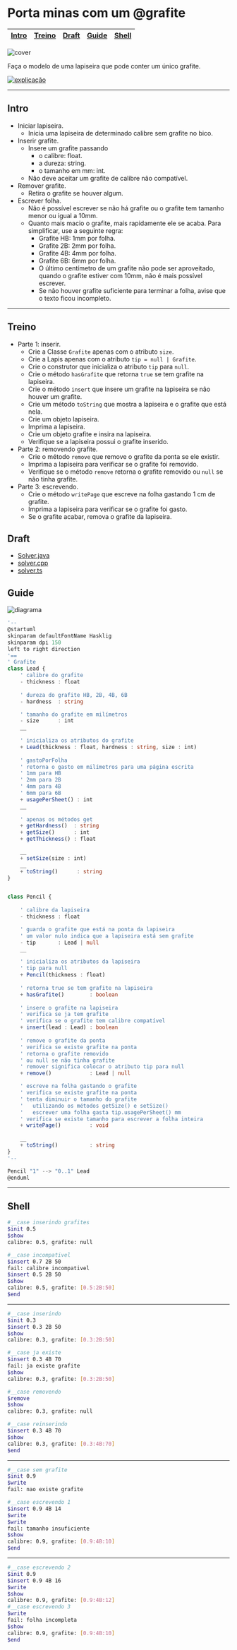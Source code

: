 # Porta minas com um @grafite

<!-- toch -->
[Intro](#intro) | [Treino](#treino) | [Draft](#draft) | [Guide](#guide) | [Shell](#shell)
-- | -- | -- | -- | --
<!-- toch -->

![cover](cover.jpg)

Faça o modelo de uma lapiseira que pode conter um único grafite.

[![explicação](../_images/explicacao.png)](https://youtu.be/LvZODN2rL6s)

***

## Intro

- Iniciar lapiseira.
  - Inicia uma lapiseira de determinado calibre sem grafite no bico.
- Inserir grafite.
  - Insere um grafite passando
    - o calibre: float.
    - a dureza: string.
    - o tamanho em mm: int.
  - Não deve aceitar um grafite de calibre não compatível.
- Remover grafite.
  - Retira o grafite se houver algum.
- Escrever folha.
  - Não é possível escrever se não há grafite ou o grafite tem tamanho menor ou igual a 10mm.
  - Quanto mais macio o grafite, mais rapidamente ele se acaba. Para simplificar, use a seguinte regra:
    - Grafite HB: 1mm por folha.
    - Grafite 2B: 2mm por folha.
    - Grafite 4B: 4mm por folha.
    - Grafite 6B: 6mm por folha.
    - O último centímetro de um grafite não pode ser aproveitado, quando o grafite estiver com 10mm, não é mais possível escrever.
    - Se não houver grafite suficiente para terminar a folha, avise que o texto ficou incompleto.

***

## Treino

- Parte 1: inserir.
  - Crie a Classe `Grafite` apenas com o atributo `size`.
  - Crie a Lapis apenas com o atributo `tip = null | Grafite`.
  - Crie o construtor que inicializa o atributo `tip` para `null`.
  - Crie o método `hasGrafite` que retorna `true` se tem grafite na lapiseira.
  - Crie o método `insert` que insere um grafite na lapiseira se não houver um grafite.
  - Crie um método `toString` que mostra a lapiseira e o grafite que está nela.
  - Crie um objeto lapiseira.
  - Imprima a lapiseira.
  - Crie um objeto grafite e insira na lapiseira.
  - Verifique se a lapiseira possui o grafite inserido.
- Parte 2: removendo grafite.
  - Crie o método `remove` que remove o grafite da ponta se ele existir.
  - Imprima a lapiseira para verificar se o grafite foi removido.
  - Verifique se o método `remove` retorna o grafite removido ou `null` se não tinha grafite.
- Parte 3: escrevendo.
  - Crie o método `writePage` que escreve na folha gastando 1 cm de grafite.
  - Imprima a lapiseira para verificar se o grafite foi gasto.
  - Se o grafite acabar, remova o grafite da lapiseira.

## Draft

- [Solver.java](.cache/draft.java)
- [solver.cpp](.cache/draft.cpp)
- [solver.ts](.cache/draft.ts)

## Guide

![diagrama](diagrama.png)

<!-- load diagrama.puml fenced=ts:filter -->

```ts
'--
@startuml
skinparam defaultFontName Hasklig
skinparam dpi 150
left to right direction
'==
' Grafite
class Lead {
    ' calibre do grafite
    - thickness : float
    
    ' dureza do grafite HB, 2B, 4B, 6B
    - hardness  : string

    ' tamanho do grafite em milímetros
    - size      : int
    __
  
    ' inicializa os atributos do grafite
    + Lead(thickness : float, hardness : string, size : int)
    
    ' gastoPorFolha
    ' retorna o gasto em milímetros para uma página escrita
    ' 1mm para HB
    ' 2mm para 2B
    ' 4mm para 4B
    ' 6mm para 6B
    + usagePerSheet() : int
    __
    
    ' apenas os métodos get
    + getHardness()  : string
    + getSize()      : int
    + getThickness() : float

    __
    + setSize(size : int)
    __
    + toString()      : string
}


class Pencil {
    
    ' calibre da lapiseira
    - thickness : float

    ' guarda o grafite que está na ponta da lapiseira
    ' um valor nulo indica que a lapiseira está sem grafite
    - tip       : Lead | null
    __

    ' inicializa os atributos da lapiseira
    ' tip para null
    + Pencil(thickness : float)
    
    ' retorna true se tem grafite na lapiseira
    + hasGrafite()        : boolean
    
    ' insere o grafite na lapiseira
    ' verifica se ja tem grafite
    ' verifica se o grafite tem calibre compatível
    + insert(lead : Lead) : boolean
    
    ' remove o grafite da ponta
    ' verifica se existe grafite na ponta
    ' retorna o grafite removido
    ' ou null se não tinha grafite
    ' remover significa colocar o atributo tip para null
    + remove()            : Lead | null

    ' escreve na folha gastando o grafite
    ' verifica se existe grafite na ponta
    ' tenta diminuir o tamanho do grafite 
    '   utilizando os métodos getSize() e setSize()
    '   escrever uma folha gasta tip.usagePerSheet() mm
    ' verifica se existe tamanho para escrever a folha inteira
    + writePage()         : void
    
    __
    + toString()          : string
}
'--

Pencil "1" --> "0..1" Lead
@enduml
```

<!-- load -->

***

## Shell

```bash
#__case inserindo grafites
$init 0.5
$show
calibre: 0.5, grafite: null

#__case incompativel
$insert 0.7 2B 50
fail: calibre incompativel
$insert 0.5 2B 50
$show
calibre: 0.5, grafite: [0.5:2B:50]
$end
```

***

```bash
#__case inserindo
$init 0.3
$insert 0.3 2B 50
$show
calibre: 0.3, grafite: [0.3:2B:50]

#__case ja existe
$insert 0.3 4B 70
fail: ja existe grafite
$show
calibre: 0.3, grafite: [0.3:2B:50]

#__case removendo
$remove
$show
calibre: 0.3, grafite: null

#__case reinserindo
$insert 0.3 4B 70
$show
calibre: 0.3, grafite: [0.3:4B:70]
$end
```

***

```bash
#__case sem grafite
$init 0.9
$write
fail: nao existe grafite

#__case escrevendo 1
$insert 0.9 4B 14
$write
$write
fail: tamanho insuficiente
$show
calibre: 0.9, grafite: [0.9:4B:10]
$end
```

***

```bash
#__case escrevendo 2
$init 0.9
$insert 0.9 4B 16
$write
$show
calibre: 0.9, grafite: [0.9:4B:12]
#__case escrevendo 3
$write
fail: folha incompleta
$show
calibre: 0.9, grafite: [0.9:4B:10]
$end
```
